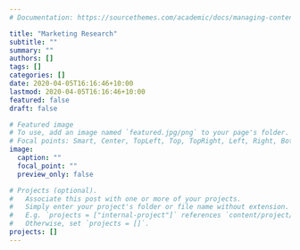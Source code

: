 ```yaml
---
# Documentation: https://sourcethemes.com/academic/docs/managing-content/

title: "Marketing Research"
subtitle: ""
summary: ""
authors: []
tags: []
categories: []
date: 2020-04-05T16:16:46+10:00
lastmod: 2020-04-05T16:16:46+10:00
featured: false
draft: false

# Featured image
# To use, add an image named `featured.jpg/png` to your page's folder.
# Focal points: Smart, Center, TopLeft, Top, TopRight, Left, Right, BottomLeft, Bottom, BottomRight.
image:
  caption: ""
  focal_point: ""
  preview_only: false

# Projects (optional).
#   Associate this post with one or more of your projects.
#   Simply enter your project's folder or file name without extension.
#   E.g. `projects = ["internal-project"]` references `content/project/deep-learning/index.md`.
#   Otherwise, set `projects = []`.
projects: []
---
```

